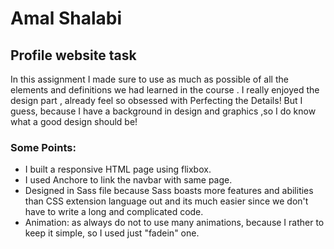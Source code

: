 # Amal Shalabi

## Profile website task

In this assignment I made sure to use as much as possible of all the elements and definitions we had learned in the course .
I really enjoyed the design part , already feel so obsessed with Perfecting the Details! But I guess, because
I have a background in  design and graphics ,so I do know what a good design should be!

### Some Points:
* I built a responsive HTML page using flixbox.
*  I used Anchore to link the navbar with same page.
* Designed in Sass file because Sass boasts more features and abilities than CSS extension language out and its much easier since we don't  have to write a long and complicated code.
* Animation: as always  do not to use many animations, because I rather to keep it simple, so I used     just    "fadein" one.

